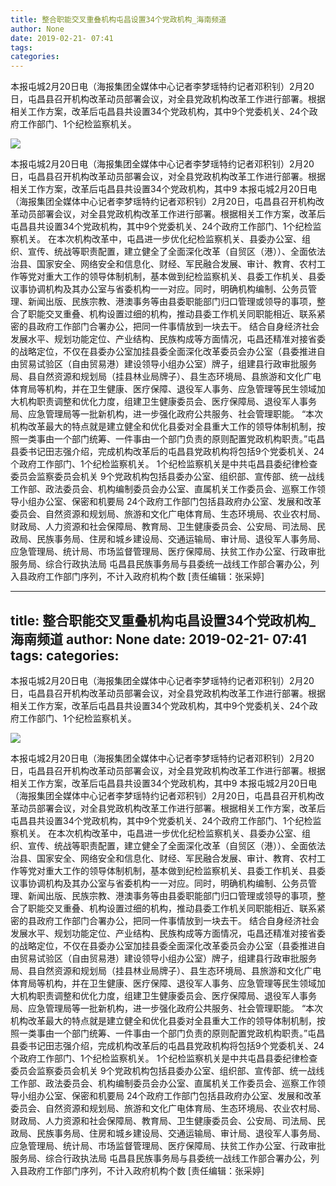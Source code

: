 ```yaml
---
title: 整合职能交叉重叠机构屯昌设置34个党政机构_海南频道
author: None
date: 2019-02-21- 07:41
tags: 
categories: 
---
```

本报屯城2月20日电（海报集团全媒体中心记者李梦瑶特约记者邓积钊）2月20日，屯昌县召开机构改革动员部署会议，对全县党政机构改革工作进行部署。根据相关工作方案，改革后屯昌县共设置34个党政机构，其中9个党委机关、24个政府工作部门、1个纪检监察机关。
<!-- more -->
                
<img align="center" border="0" src="http://p2.ifengimg.com/a/2016/0810/204c433878d5cf9size1_w16_h16.png" />
                
            
本报屯城2月20日电（海报集团全媒体中心记者李梦瑶特约记者邓积钊）2月20日，屯昌县召开机构改革动员部署会议，对全县党政机构改革工作进行部署。根据相关工作方案，改革后屯昌县共设置34个党政机构，其中9
本报屯城2月20日电（海报集团全媒体中心记者李梦瑶特约记者邓积钊）2月20日，屯昌县召开机构改革动员部署会议，对全县党政机构改革工作进行部署。根据相关工作方案，改革后屯昌县共设置34个党政机构，其中9个党委机关、24个政府工作部门、1个纪检监察机关。
在本次机构改革中，屯昌进一步优化纪检监察机关、县委办公室、组织、宣传、统战等职责配置，建立健全了全面深化改革（自贸区（港））、全面依法治县、国家安全、网络安全和信息化、财经、军民融合发展、审计、教育、农村工作等党对重大工作的领导体制机制，基本做到纪检监察机关、县委工作机关、县委议事协调机构及其办公室与省委机构一一对应。同时，明确机构编制、公务员管理、新闻出版、民族宗教、港澳事务等由县委职能部门归口管理或领导的事项，整合了职能交叉重叠、机构设置过细的机构，推动县委工作机关同职能相近、联系紧密的县政府工作部门合署办公，把同一件事情放到一块去干。
结合自身经济社会发展水平、规划功能定位、产业结构、民族构成等方面情况，屯昌还精准对接省委的战略定位，不仅在县委办公室加挂县委全面深化改革委员会办公室（县委推进自由贸易试验区（自由贸易港）建设领导小组办公室）牌子，组建县行政审批服务局、县自然资源和规划局（挂县林业局牌子）、县生态环境局、县旅游和文化广电体育局等机构，并在卫生健康、医疗保障、退役军人事务、应急管理等民生领域加大机构职责调整和优化力度，组建卫生健康委员会、医疗保障局、退役军人事务局、应急管理局等一批新机构，进一步强化政府公共服务、社会管理职能。
“本次机构改革最大的特点就是建立健全和优化县委对全县重大工作的领导体制机制，按照一类事由一个部门统筹、一件事由一个部门负责的原则配置党政机构职责。”屯昌县委书记田志强介绍，完成机构改革后的屯昌县党政机构将包括9个党委机关、24个政府工作部门、1个纪检监察机关。
1个纪检监察机关是中共屯昌县委纪律检查委员会监察委员会机关
9个党政机构包括县委办公室、组织部、宣传部、统一战线工作部、政法委员会、机构编制委员会办公室、直属机关工作委员会、巡察工作领导小组办公室、保密和机要局
24个政府工作部门包括县政府办公室、发展和改革委员会、自然资源和规划局、旅游和文化广电体育局、生态环境局、农业农村局、财政局、人力资源和社会保障局、教育局、卫生健康委员会、公安局、司法局、民政局、民族事务局、住房和城乡建设局、交通运输局、审计局、退役军人事务局、应急管理局、统计局、市场监督管理局、医疗保障局、扶贫工作办公室、行政审批服务局、综合行政执法局
屯昌县民族事务局与县委统一战线工作部合署办公，列入县政府工作部门序列，不计入政府机构个数
[责任编辑：张采婷]
            
---
title: 整合职能交叉重叠机构屯昌设置34个党政机构_海南频道
author: None
date: 2019-02-21- 07:41
tags: 
categories: 
---
本报屯城2月20日电（海报集团全媒体中心记者李梦瑶特约记者邓积钊）2月20日，屯昌县召开机构改革动员部署会议，对全县党政机构改革工作进行部署。根据相关工作方案，改革后屯昌县共设置34个党政机构，其中9个党委机关、24个政府工作部门、1个纪检监察机关。
<!-- more -->
                
<img align="center" border="0" src="http://p2.ifengimg.com/a/2016/0810/204c433878d5cf9size1_w16_h16.png" />
                
            
本报屯城2月20日电（海报集团全媒体中心记者李梦瑶特约记者邓积钊）2月20日，屯昌县召开机构改革动员部署会议，对全县党政机构改革工作进行部署。根据相关工作方案，改革后屯昌县共设置34个党政机构，其中9
本报屯城2月20日电（海报集团全媒体中心记者李梦瑶特约记者邓积钊）2月20日，屯昌县召开机构改革动员部署会议，对全县党政机构改革工作进行部署。根据相关工作方案，改革后屯昌县共设置34个党政机构，其中9个党委机关、24个政府工作部门、1个纪检监察机关。
在本次机构改革中，屯昌进一步优化纪检监察机关、县委办公室、组织、宣传、统战等职责配置，建立健全了全面深化改革（自贸区（港））、全面依法治县、国家安全、网络安全和信息化、财经、军民融合发展、审计、教育、农村工作等党对重大工作的领导体制机制，基本做到纪检监察机关、县委工作机关、县委议事协调机构及其办公室与省委机构一一对应。同时，明确机构编制、公务员管理、新闻出版、民族宗教、港澳事务等由县委职能部门归口管理或领导的事项，整合了职能交叉重叠、机构设置过细的机构，推动县委工作机关同职能相近、联系紧密的县政府工作部门合署办公，把同一件事情放到一块去干。
结合自身经济社会发展水平、规划功能定位、产业结构、民族构成等方面情况，屯昌还精准对接省委的战略定位，不仅在县委办公室加挂县委全面深化改革委员会办公室（县委推进自由贸易试验区（自由贸易港）建设领导小组办公室）牌子，组建县行政审批服务局、县自然资源和规划局（挂县林业局牌子）、县生态环境局、县旅游和文化广电体育局等机构，并在卫生健康、医疗保障、退役军人事务、应急管理等民生领域加大机构职责调整和优化力度，组建卫生健康委员会、医疗保障局、退役军人事务局、应急管理局等一批新机构，进一步强化政府公共服务、社会管理职能。
“本次机构改革最大的特点就是建立健全和优化县委对全县重大工作的领导体制机制，按照一类事由一个部门统筹、一件事由一个部门负责的原则配置党政机构职责。”屯昌县委书记田志强介绍，完成机构改革后的屯昌县党政机构将包括9个党委机关、24个政府工作部门、1个纪检监察机关。
1个纪检监察机关是中共屯昌县委纪律检查委员会监察委员会机关
9个党政机构包括县委办公室、组织部、宣传部、统一战线工作部、政法委员会、机构编制委员会办公室、直属机关工作委员会、巡察工作领导小组办公室、保密和机要局
24个政府工作部门包括县政府办公室、发展和改革委员会、自然资源和规划局、旅游和文化广电体育局、生态环境局、农业农村局、财政局、人力资源和社会保障局、教育局、卫生健康委员会、公安局、司法局、民政局、民族事务局、住房和城乡建设局、交通运输局、审计局、退役军人事务局、应急管理局、统计局、市场监督管理局、医疗保障局、扶贫工作办公室、行政审批服务局、综合行政执法局
屯昌县民族事务局与县委统一战线工作部合署办公，列入县政府工作部门序列，不计入政府机构个数
[责任编辑：张采婷]
            
